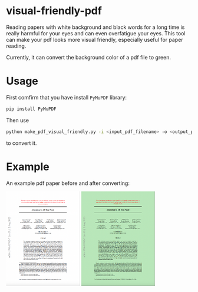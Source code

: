 # visual-friendly-pdf

Reading papers with white background and black words for a long time is really harmful for your eyes and can even overfatigue your eyes. This tool can make your pdf looks more visual friendly, especially useful for paper reading.

Currently, it can convert the background color of a pdf file to green.



# Usage

First comfirm that you have install `PyMuPDF` library:

```bash
pip install PyMuPDF
```

Then use

```bash
python make_pdf_visual_friendly.py -i <input_pdf_filename> -o <output_pdf_filename>
```

to convert it.

# Example

An example pdf paper before and after converting:

<img src="doc/before_convert.png" width=200>
<img src="doc/after_convert.png" width=200>
